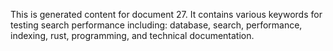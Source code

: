 This is generated content for document 27. It contains various keywords for testing search performance including: database, search, performance, indexing, rust, programming, and technical documentation.